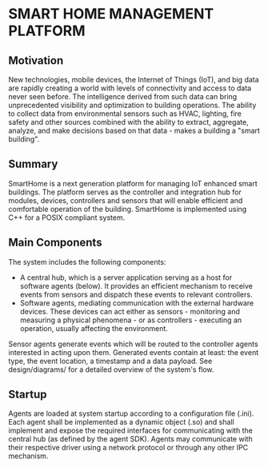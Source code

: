 # SMART HOME MANAGEMENT PLATFORM

## Motivation
New technologies, mobile devices, the Internet of Things (IoT), and big data are rapidly creating a world with levels of connectivity and access to data never seen before.
The intelligence derived from such data can bring unprecedented visibility and optimization to building operations.
The ability to collect data from environmental sensors such as HVAC, lighting, fire safety and other sources combined with the ability to extract, aggregate, analyze, and make decisions based on that data - makes a building a "smart building".

## Summary
SmartHome is a next generation platform for managing IoT enhanced smart buildings.
The platform serves as the controller and integration hub for modules, devices, controllers and sensors that will enable efficient and comfortable operation of the building.
SmartHome is implemented using C++ for a POSIX compliant system.

## Main Components
The system includes the following components:
* A central hub, which is a server application serving as a host for software agents (below). It provides an efficient mechanism to receive events from sensors and dispatch these events to relevant controllers.
* Software agents, mediating communication with the external hardware devices. These devices can act either as sensors - monitoring and measuring a physical phenomena - or as controllers - executing an operation, usually affecting the environment.

Sensor agents generate events which will be routed to the controller agents interested in acting upon them.
Generated events contain at least: the event type, the event location, a timestamp and a data payload.
See design/diagrams/ for a detailed overview of the system's flow.

## Startup
Agents are loaded at system startup according to a configuration file (.ini).
Each agent shall be implemented as a dynamic object (.so) and shall implement and expose the required interfaces for communicating with the central hub (as defined by the agent SDK).
Agents may communicate with their respective driver using a network protocol or through any other IPC mechanism.
